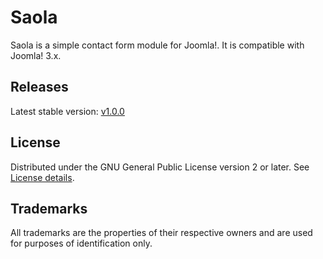 # Saola

Saola is a simple contact form module for Joomla!. It is compatible with Joomla! 3.x.

## Releases

Latest stable version: [v1.0.0](//github.com/krishnan57474/saola/releases/latest)

## License

Distributed under the GNU General Public License version 2 or later. See [License details](http://www.gnu.org/licenses).

## Trademarks

All trademarks are the properties of their respective owners and are used for purposes of identification only.